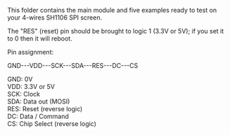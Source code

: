 
This folder contains the main module and five examples ready to test on your 4-wires SH1106 SPI screen.

The "RES" (reset) pin should be brought to logic 1 (3.3V or 5V); if you set it to 0 then it will reboot.

Pin assignment:  

GND---VDD---SCK---SDA---RES---DC---CS  

GND: 0V  
VDD: 3.3V or 5V  
SCK: Clock  
SDA: Data out (MOSI)  
RES: Reset (reverse logic)  
DC:  Data / Command  
CS:  Chip Select (reverse logic)  

